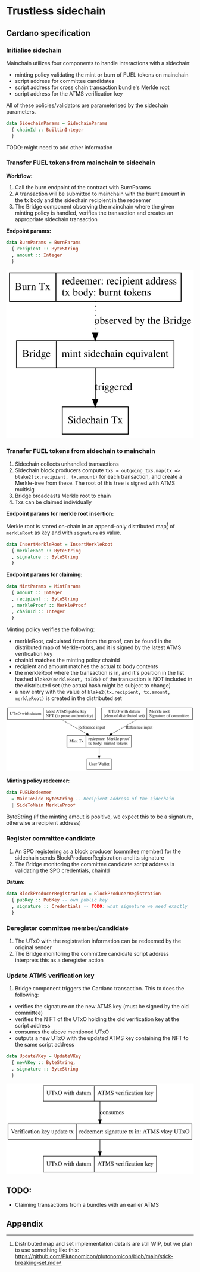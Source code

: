 # Trustless sidechain

## Cardano specification

### Initialise sidechain

Mainchain utilizes four components to handle interactions with a sidechain:

- minting policy validating the mint or burn of FUEL tokens on mainchain
- script address for committee candidates
- script address for cross chain transaction bundle's Merkle root
- script address for the ATMS verification key

All of these policies/validators are parameterised by the sidechain parameters.

```haskell
data SidechainParams = SidechainParams
  { chainId :: BuiltinInteger
  }
```

TODO: might need to add other information

### Transfer FUEL tokens from mainchain to sidechain

**Workflow:**

1. Call the burn endpoint of the contract with BurnParams
2. A transaction will be submitted to mainchain with the burnt amount in the tx body and the sidechain recipient in the redeemer
3. The Bridge component observing the mainchain where the given minting policy is handled, verifies the transaction and creates an appropriate sidechain transaction

**Endpoint params:**

```haskell
data BurnParams = BurnParams
  { recipient :: ByteString
  , amount :: Integer
  }
```

![MC to SC](MC-SC.svg)

### Transfer FUEL tokens from sidechain to mainchain

1. Sidechain collects unhandled transactions
2. Sidechain block producers compute `txs = outgoing_txs.map(tx => blake2(tx.recipient, tx.amount)` for each transaction, and create a Merkle-tree from these. The root of this tree is signed with ATMS multisig
3. Bridge broadcasts Merkle root to chain
4. Txs can be claimed individually

**Endpoint params for merkle root insertion:**

Merkle root is stored on-chain in an append-only distributed map[^1] of `merkleRoot` as key and with `signature` as value.

```haskell
data InsertMerkleRoot = InsertMerkleRoot
  { merkleRoot :: ByteString
  , signature :: ByteString
  }
```

**Endpoint params for claiming:**

```haskell
data MintParams = MintParams
  { amount :: Integer
  , recipient :: ByteString
  , merkleProof :: MerkleProof
  , chainId :: Integer
  }
```

Minting policy verifies the following:

- merkleRoot, calculated from from the proof, can be found in the distributed map of Merkle-roots, and it is signed by the latest ATMS verification key
- chainId matches the minting policy chainId
- recipient and amount matches the actual tx body contents
- the merkleRoot where the transaction is in, and it's position in the list hashed `blake2(merkleRoot, txIdx)` of the transaction is NOT included in the distributed set (the actual hash might be subject to change)
- a new entry with the value of `blake2(tx.recipient, tx.amount, merkleRoot)` is created in the distributed set

![SC to MC](SC-MC.svg)

**Minting policy redeemer:**

```haskell
data FUELRedeemer
  = MainToSide ByteString -- Recipient address of the sidechain
  | SideToMain MerkleProof
```

ByteString (if the minting amout is positive, we expect this to be a signature, otherwise a recipient address)

### Register committee candidate

1. An SPO registering as a block producer (commitee member) for the sidechain sends BlockProducerRegistration and its signature
2. The Bridge monitoring the committee candidate script address is validating the SPO credentials, chainId

**Datum:**

```haskell
data BlockProducerRegistration = BlockProducerRegistration
  { pubKey :: PubKey -- own public key
  , signature :: Credentials -- TODO: what signature we need exactly
  }
```

### Deregister committee member/candidate

1. The UTxO with the registration information can be redeemed by the original sender
2. The Bridge monitoring the committee candidate script address interprets this as a deregister action

### Update ATMS verification key

1. Bridge component triggers the Cardano transaction. This tx does the following:

- verifies the signature on the new ATMS key (must be signed by the old committee)
- verifies the N FT of the UTxO holding the old verification key at the script address
- consumes the above mentioned UTxO
- outputs a new UTxO with the updated ATMS key containing the NFT to the same script address

```haskell
data UpdateVKey = UpdateVKey
  { newVKey :: ByteString,
  , signature :: ByteString
  }
```

![Public key update](pubkeyupdate.svg)

## TODO:

- Claiming transactions from a bundles with an earlier ATMS

## Appendix

[^1]: Distributed map and set implementation details are still WIP, but we plan to use something like this: https://github.com/Plutonomicon/plutonomicon/blob/main/stick-breaking-set.md
